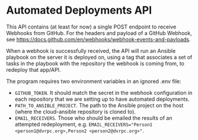 # Automated Deployments API

This API contains (at least for now) a single POST endpoint to receive Webhooks from GitHub. For the headers and payload of a GitHub Webhook, see <https://docs.github.com/en/webhooks/webhook-events-and-payloads>.

When a webhook is successfully received, the API will run an Ansible playbook on the server it is deployed on, using a tag that associates a set of tasks in the playbook with the repository the webhook is coming from, to redeploy that app/API.

The program requires two environment variables in an ignored .env file:
  - `GITHUB_TOKEN`. It should match the secret in the webhook configuration in each repository that we are setting up to have automated deployments.
  - `PATH_TO_ANSIBLE_PROJECT`. The path to the Ansible project on the host (where the cloud-ansible repository is cloned to).
  - `EMAIL_RECEIVERS`. Those who should be emailed the results of an attempted redeployment, e.g. `EMAIL_RECEIVERS="Person1 <person1@dvrpc.org>,Person2 <person2@dvrpc.org>"`.

